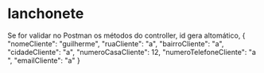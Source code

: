 # lanchonete

Se for validar no Postman os métodos do controller, id gera altomático, 
{
        "nomeCliente": "guilherme",
        "ruaCliente": "a",
        "bairroCliente": "a",
        "cidadeCliente": "a",
        "numeroCasaCliente": 12,
        "numeroTelefoneCliente": "a                   ",
        "emailCliente": "a"
    }